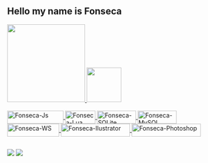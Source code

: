 ## Hello my name is Fonseca

 <div>
   <a href="https://github.com/FonsecaBF">
   <img height="180em" src="https://github-readme-stats.vercel.app/api?username=FonsecaBF&show_icons=true&theme=gruvbox&include_all_commits=true&count_private=true"/>
   <img height="80em" src="https://github-readme-stats.vercel.app/api/top-langs/?username=FonsecaBF&layout=compact&langs_count=7&theme=gruvbox"/>
</div>
<div style="display: inline_block"><br>
   <img align="center" alt="Fonseca-Js" height="30" width="130" src="https://img.shields.io/badge/JavaScript-323330?style=for-badge&logo=javascript&logoColor=F7DF1E">
   <img align="center" alt="Fonseca-Lua" height="30" width="70" src="https://img.shields.io/badge/Lua-2C2D72?style=for-badge&logo=lua&logoColor=white">
   <img align="center" alt="Fonseca-SQLite" height="30" width="90" src="https://img.shields.io/badge/SQLite-07405E?style=for-badge&logo=sqlite&logoColor=white">
   <img align="center" alt="Fonseca-MySQL" height="30" width="90" src="https://img.shields.io/badge/MySQL-00000F?style=for-the-badge&logo=mysql&logoColor=white">
   <img align="center" alt="Fonseca-WS" height="30" width="120" src="https://img.shields.io/badge/Windows-0078D6?style=for-badge&logo=windows&logoColor=white">
   <img align="center" alt="Fonseca-Ilustrator" height="30" width="160" src="https://aleen42.github.io/badges/src/after_effects.svg">
   <img align="center" alt="Fonseca-Photoshop" height="30" width="160" src="https://aleen42.github.io/badges/src/photoshop.svg">
</div>

##

<div>
   <a href="https://www.youtube.com/channel/UC38zmYWv9GcF5rRqc9Ht4AQ/featured" target="_blank"><img src="https://img.shields.io/badge/YouTube-FF0000?style=for-badge&logo=youtube&logoColor=white" target="_blank"></a>
  <a href="https://discord.gg/durBU7px48" target="_blank"><img src="https://img.shields.io/badge/Discord-7289DA?style=for-badge&logo=discord&logoColor=white" target="_blank"></a> 
</div>
